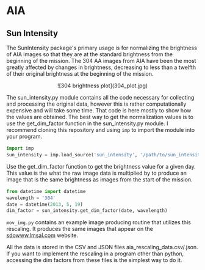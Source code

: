 # AIA

## Sun Intensity

The SunIntensity package's primary usage is for normalizing the brightness of AIA images so that they are at the standard brightness from the beginning of the mission. The 304 AA images from AIA have been the most greatly affected by changes in brightness, decreasing to less than a twelfth of their original brightness at the beginning of the mission.

<center>
![304 brightness plot](304_plot.jpg)
</center>

The sun_intensity.py module contains all the code necessary for collecting and processing the original data, however this is rather computationally expensive and will take some time. That code is here mostly to show how the values are obtained. The best way to get the normalization values is to use the get_dim_factor function in the sun_intensity.py module. I recommend cloning this repository and using `imp` to import the module into your program.

```python
import imp
sun_intensity = imp.load_source('sun_intensity', '/path/to/sun_intensity.py')
```

Use the get_dim_factor function to get the brightness value for a given day. This value is the what the raw image data is multiplied by to produce an image that is the same brightness as images from the start of the mission.

```python
from datetime import datetime
wavelength = '304'
date = datetime(2013, 5, 19)
dim_factor = sun_intensity.get_dim_factor(date, wavelength)
```

`mov_img.py` contains an example image producing routine that utilizes this rescaling. It produces the same images that appear on the [sdowww.lmsal.com](http://sdowww.lmsal.com) website.

All the data is stored in the CSV and JSON files aia_rescaling_data.csv/.json. If you want to implement the rescaling in a program other than python, accessing the dim factors from these files is the simplest way to do it.
